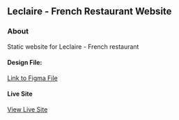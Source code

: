 ## Leclaire - French Restaurant Website

### About

Static website for Leclaire - French restaurant

#### Design File:

<a href="https://www.figma.com/file/gNokhXwocfPrtqpIv640Dc/Leclaire-modern-restaurant-website?type=design&node-id=0-1&mode=design&t=m5b4LnO1hJOkF1gN-0" title="figma file link">Link to Figma File</a>

#### Live Site

<a href="https://leclaire-restaurant-website.vercel.app/" title="live site link">View Live Site</a>
